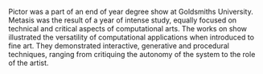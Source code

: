 Pictor was a part of an end of year degree show at Goldsmiths University. Metasis was the result of a year of intense study, equally focused on technical and critical aspects of computational arts. The works on show illustrated the versatility of computational applications when introduced to fine art. They demonstrated interactive, generative and procedural techniques, ranging from critiquing the autonomy of the system to the role of the artist.
